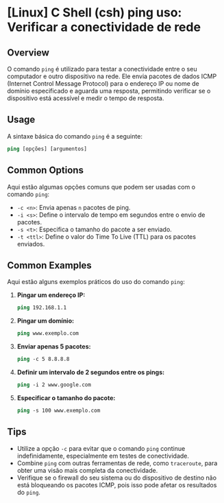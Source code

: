 # [Linux] C Shell (csh) ping uso: Verificar a conectividade de rede

## Overview
O comando `ping` é utilizado para testar a conectividade entre o seu computador e outro dispositivo na rede. Ele envia pacotes de dados ICMP (Internet Control Message Protocol) para o endereço IP ou nome de domínio especificado e aguarda uma resposta, permitindo verificar se o dispositivo está acessível e medir o tempo de resposta.

## Usage
A sintaxe básica do comando `ping` é a seguinte:

```csh
ping [opções] [argumentos]
```

## Common Options
Aqui estão algumas opções comuns que podem ser usadas com o comando `ping`:

- `-c <n>`: Envia apenas `n` pacotes de ping.
- `-i <s>`: Define o intervalo de tempo em segundos entre o envio de pacotes.
- `-s <t>`: Especifica o tamanho do pacote a ser enviado.
- `-t <ttl>`: Define o valor do Time To Live (TTL) para os pacotes enviados.

## Common Examples
Aqui estão alguns exemplos práticos do uso do comando `ping`:

1. **Pingar um endereço IP:**
   ```csh
   ping 192.168.1.1
   ```

2. **Pingar um domínio:**
   ```csh
   ping www.exemplo.com
   ```

3. **Enviar apenas 5 pacotes:**
   ```csh
   ping -c 5 8.8.8.8
   ```

4. **Definir um intervalo de 2 segundos entre os pings:**
   ```csh
   ping -i 2 www.google.com
   ```

5. **Especificar o tamanho do pacote:**
   ```csh
   ping -s 100 www.exemplo.com
   ```

## Tips
- Utilize a opção `-c` para evitar que o comando `ping` continue indefinidamente, especialmente em testes de conectividade.
- Combine `ping` com outras ferramentas de rede, como `traceroute`, para obter uma visão mais completa da conectividade.
- Verifique se o firewall do seu sistema ou do dispositivo de destino não está bloqueando os pacotes ICMP, pois isso pode afetar os resultados do `ping`.